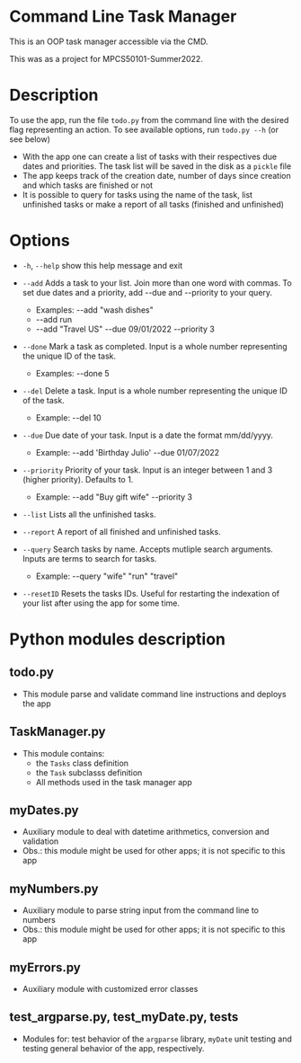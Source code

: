 # Command Line Task Manager

This is an OOP task manager accessible via the CMD.

This was as a project for MPCS50101-Summer2022.

# Description
To use the app, run the file `todo.py` from the command line with the desired flag representing an action. To see available options, run `todo.py --h` (or see below)

- With the app one can create a list of tasks with their respectives due dates and priorities. The task list will be saved in the disk as a `pickle` file
- The app keeps track of the creation date, number of days since creation and which tasks are finished or not
- It is possible to query for tasks using the name of the task, list unfinished tasks or make a report of all tasks (finished and unfinished)


# Options
 -  `-h`, `--help`            show this help message and exit
 
  - `--add` Adds a task to your list. Join more than one word with commas. To set due dates and a priority, add --due and --priority to your query. 
    - Examples: --add "wash dishes" 
    - --add run 
    - --add "Travel US" --due 09/01/2022 --priority 3
  
  - `--done` Mark a task as completed. Input is a whole number representing the unique ID of the task. 
    - Examples: --done 5
  
  - `--del` Delete a task. Input is a whole number representing the unique ID of the task. 
    - Example: --del 10
  
  - `--due` Due date of your task. Input is a date the format mm/dd/yyyy. 
    - Example: --add 'Birthday Julio' --due 01/07/2022
  
  - `--priority` Priority of your task. Input is an integer between 1 and 3 (higher priority). Defaults to 1. 
    - Example: --add "Buy gift wife" --priority 3
  
  - `--list` Lists all the unfinished tasks.
  
  - `--report` A report of all finished and unfinished tasks.
  
  - `--query` Search tasks by name. Accepts mutliple search arguments. Inputs are terms to search for tasks. 
    - Example: --query "wife" "run" "travel"
  
  - `--resetID` Resets the tasks IDs. Useful for restarting the indexation of your list after using the app for some time.

# Python modules description

## todo.py
- This module parse and validate command line instructions and deploys the app

## TaskManager.py
- This module contains:
    - the `Tasks` class definition
    - the `Task` subclasss definition 
    - All methods used in the task manager app

## myDates.py
- Auxiliary module to deal with datetime arithmetics, conversion and validation
- Obs.: this module might be used for other apps; it is not specific to this app

## myNumbers.py
- Auxiliary module to parse string input from the command line to numbers
- Obs.: this module might be used for other apps; it is not specific to this app

## myErrors.py
- Auxiliary module with customized error classes

## test_argparse.py, test_myDate.py, tests
- Modules for: test behavior of the `argparse` library, `myDate` unit testing and testing general behavior of the app, respectively.

